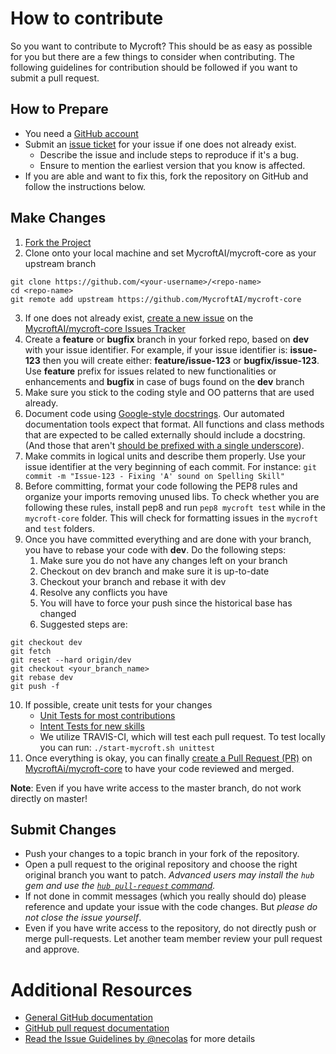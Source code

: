 # How to contribute

So you want to contribute to Mycroft?
This should be as easy as possible for you but there are a few things to consider when contributing.
The following guidelines for contribution should be followed if you want to submit a pull request.

## How to Prepare

* You need a [GitHub account](https://github.com/signup/free)
* Submit an [issue ticket](https://github.com/MycroftAI/mycroft-core/issues) for your issue if one does not already exist.
	* Describe the issue and include steps to reproduce if it's a bug.
	* Ensure to mention the earliest version that you know is affected.
* If you are able and want to fix this, fork the repository on GitHub and follow the instructions below.


## Make Changes

  1. [Fork the Project](https://help.github.com/articles/fork-a-repo/)
  2. Clone onto your local machine and set MycroftAI/mycroft-core as your upstream branch
  ```
git clone https://github.com/<your-username>/<repo-name>
cd <repo-name>
git remote add upstream https://github.com/MycroftAI/mycroft-core
  ```
  3. If one does not already exist, [create a new issue](https://help.github.com/articles/creating-an-issue/) on the [MycroftAI/mycroft-core Issues Tracker](https://github.com/MycroftAI/mycroft-core/issues)
  4. Create a **feature** or **bugfix** branch in your forked repo, based on **dev** with your issue identifier. For example, if your issue identifier is: **issue-123** then you will create either: **feature/issue-123** or **bugfix/issue-123**. Use **feature** prefix for issues related to new functionalities or enhancements and **bugfix** in case of bugs found on the **dev** branch
  5. Make sure you stick to the coding style and OO patterns that are used already.
  6. Document code using [Google-style docstrings](http://sphinxcontrib-napoleon.readthedocs.io/en/latest/example_google.html).  Our automated documentation tools expect that format.  All functions and class methods that are expected to be called externally should include a docstring.  (And those that aren't [should be prefixed with a single underscore](https://docs.python.org/2/tutorial/classes.html#private-variables-and-class-local-references)).
  7. Make commits in logical units and describe them properly. Use your issue identifier at the very beginning of each commit. For instance:
`git commit -m "Issue-123 - Fixing 'A' sound on Spelling Skill"`
  8. Before committing, format your code following the PEP8 rules and organize your imports removing unused libs. To check whether you are following these rules, install pep8 and run `pep8 mycroft test` while in the `mycroft-core` folder. This will check for formatting issues in the `mycroft` and `test` folders.
  9. Once you have committed everything and are done with your branch, you have to rebase your code with **dev**. Do the following steps:
      1. Make sure you do not have any changes left on your branch
      2. Checkout on dev branch and make sure it is up-to-date
      3. Checkout your branch and rebase it with dev
      4. Resolve any conflicts you have
      5. You will have to force your push since the historical base has changed
      6. Suggested steps are:
 ```
git checkout dev
git fetch
git reset --hard origin/dev
git checkout <your_branch_name>
git rebase dev
git push -f
```
  10. If possible, create unit tests for your changes
      * [Unit Tests for most contributions](https://github.com/MycroftAI/mycroft-core/tree/dev/test)
      * [Intent Tests for new skills](https://mycroft-ai.gitbook.io/docs/#testing-your-skill)
      * We utilize TRAVIS-CI, which will test each pull request. To test locally you can run: `./start-mycroft.sh unittest`
  11. Once everything is okay, you can finally [create a Pull Request (PR)](https://help.github.com/articles/using-pull-requests/) on [MycroftAi/mycroft-core](https://github.com/MycroftAI/mycroft-core/pulls) to have your code reviewed and merged.

**Note**: Even if you have write access to the master branch, do not work directly on master!

## Submit Changes

* Push your changes to a topic branch in your fork of the repository.
* Open a pull request to the original repository and choose the right original branch you want to patch.
	_Advanced users may install the `hub` gem and use the [`hub pull-request` command](https://github.com/defunkt/hub#git-pull-request)._
* If not done in commit messages (which you really should do) please reference and update your issue with the code changes. But _please do not close the issue yourself_.
* Even if you have write access to the repository, do not directly push or merge pull-requests. Let another team member review your pull request and approve.

# Additional Resources

* [General GitHub documentation](http://help.github.com/)
* [GitHub pull request documentation](https://help.github.com/articles/about-pull-requests/)
* [Read the Issue Guidelines by @necolas](https://github.com/necolas/issue-guidelines/blob/master/CONTRIBUTING.md) for more details
